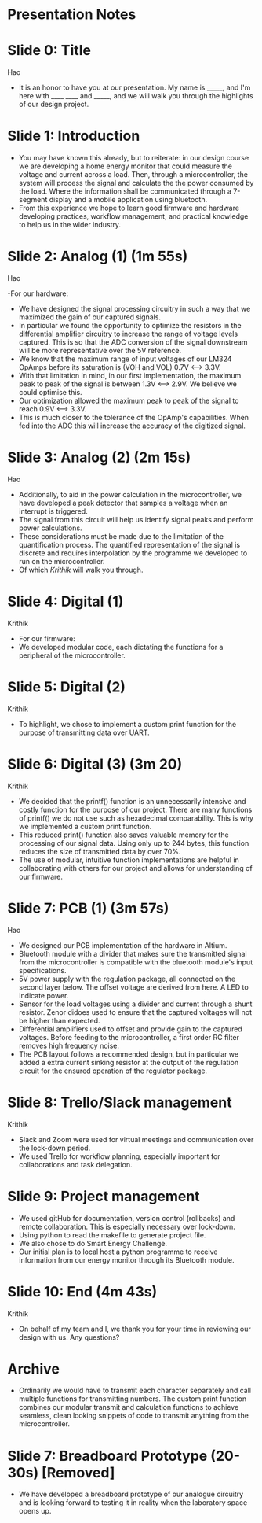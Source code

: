 # Presentation Notes

# Slide 0: Title
Hao

- It is an honor to have you at our presentation. My name is _____, and I'm here with ____ ____ and _____, and we will walk you through the highlights of our design project.

# Slide 1: Introduction

- You may have known this already, but to reiterate: in our design course we are developing a home energy monitor that could measure the voltage and current across a load. Then, through a microcontroller, the system will process the signal and calculate the the power consumed by the load. Where the information shall be communicated through a 7-segment display and a mobile application using bluetooth.
- From this experience we hope to learn good firmware and hardware developing practices, workflow management, and practical knowledge to help us in the wider industry.

# Slide 2: Analog (1) (1m 55s)
Hao

-For our hardware:
- We have designed the signal processing circuitry in such a way that we maximized the gain of our captured signals. 
- In particular we found the opportunity to optimize the resistors in the differential amplifier circuitry to increase the range of voltage levels captured. This is so that the ADC conversion of the signal downstream will be more representative over the 5V reference.
- We know that the maximum range of input voltages of our LM324 OpAmps before its saturation is (VOH and VOL) 0.7V <--> 3.3V.
- With that limitation in mind, in our first implementation, the maximum peak to peak of the signal is between 1.3V <--> 2.9V. We believe we could optimise this.
- Our optimization allowed the maximum peak to peak of the signal to reach 0.9V <--> 3.3V. 
- This is much closer to the tolerance of the OpAmp's capabilities. When fed into the ADC this will increase the accuracy of the digitized signal.

# Slide 3: Analog (2) (2m 15s)
Hao

- Additionally, to aid in the power calculation in the microcontroller, we have developed a peak detector that samples a voltage when an interrupt is triggered. 
- The signal from this circuit will help us identify signal peaks and perform power calculations. 
- These considerations must be made due to the limitation of the quantification process. The quantified representation of the signal is discrete and requires interpolation by the programme we developed to run on the microcontroller. 
- Of which _Krithik_ will walk you through.

# Slide 4: Digital (1)
Krithik

- For our firmware:
- We developed modular code, each dictating the functions for a peripheral of the microcontroller.

# Slide 5: Digital (2)
Krithik

- To highlight, we chose to implement a custom print function for the purpose of transmitting data over UART. 

# Slide 6: Digital (3) (3m 20)
Krithik

- We decided that the printf() function is an unnecessarily intensive and costly function for the purpose of our project. There are many functions of printf() we do not use such as hexadecimal comparability. This is why we implemented a custom print function.
- This reduced print() function also saves valuable memory for the processing of our signal data. Using only up to 244 bytes, this function reduces the size of transmitted data by over 70%.
- The use of modular, intuitive function implementations are helpful in collaborating with others for our project and allows for understanding of our firmware.
  
# Slide 7: PCB (1) (3m 57s)
Hao

- We designed our PCB implementation of the hardware in Altium.
- Bluetooth module with a divider that makes sure the transmitted signal from the microcontroller is compatible with the bluetooth module's input specifications.
- 5V power supply with the regulation package, all connected on the second layer below. The offset voltage are derived from here. A LED to indicate power.
- Sensor for the load voltages using a divider and current through a shunt resistor. Zenor didoes used to ensure that the captured voltages will not be higher than expected. 
- Differential amplifiers used to offset and provide gain to the captured voltages. Before feeding to the microcontroller, a first order RC filter removes high frequency noise.
- The PCB layout follows a recommended design, but in particular we added a extra current sinking resistor at the output of the regulation circuit for the ensured operation of the regulator package.

# Slide 8: Trello/Slack management 
Krithik

- Slack and Zoom were used for virtual meetings and communication over the lock-down period.
- We used Trello for workflow planning, especially important for collaborations and task delegation.

# Slide 9: Project management 

- We used gitHub for documentation, version control (rollbacks) and remote collaboration. This is especially necessary over lock-down. 
- Using python to read the makefile to generate project file.
- We also chose to do Smart Energy Challenge.
- Our initial plan is to local host a python programme to receive information from our energy monitor through its Bluetooth module.

# Slide 10: End (4m 43s)
Krithik

- On behalf of my team and I, we thank you for your time in reviewing our design with us. Any questions?




# Archive
- Ordinarily we would have to transmit each character separately and call multiple functions for transmitting numbers. The custom print function combines our modular transmit and calculation functions to achieve seamless, clean looking snippets of code to transmit anything from the microcontroller.

# Slide 7: Breadboard Prototype (20-30s) [Removed]

- We have developed a breadboard prototype of our analogue circuitry and is looking forward to testing it in reality when the laboratory space opens up.                                          

